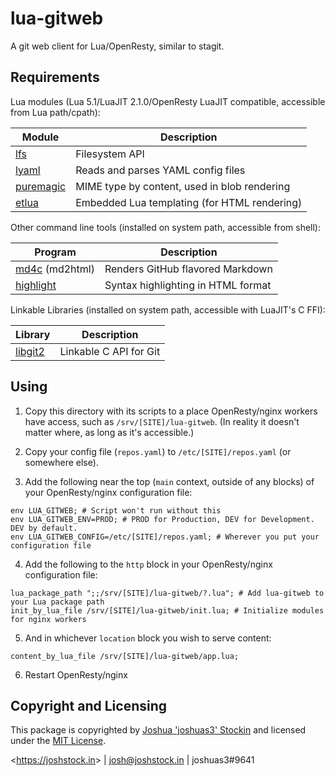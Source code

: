 # lua-gitweb

A git web client for Lua/OpenResty, similar to stagit.

## Requirements

Lua modules (Lua 5.1/LuaJIT 2.1.0/OpenResty LuaJIT compatible, accessible from Lua path/cpath):

| Module | Description |
| ------ | ----------- |
| [lfs](https://github.com/keplerproject/luafilesystem) | Filesystem API |
| [lyaml](https://github.com/gvvaughan/lyaml) | Reads and parses YAML config files |
| [puremagic](https://github.com/wbond/puremagic) | MIME type by content, used in blob rendering |
| [etlua](https://github.com/leafo/etlua) | Embedded Lua templating (for HTML rendering) |

Other command line tools (installed on system path, accessible from shell):

| Program | Description |
| ------- | ----------- |
| [md4c](https://github.com/mity/md4c) (md2html) | Renders GitHub flavored Markdown |
| [highlight](http://www.andre-simon.de/doku/highlight/en/highlight.php) | Syntax highlighting in HTML format |

Linkable Libraries (installed on system path, accessible with LuaJIT's C FFI):

| Library | Description |
| ------- | ----------- |
| [libgit2](https://github.com/libgit2/libgit2) | Linkable C API for Git |

## Using

1. Copy this directory with its scripts to a place OpenResty/nginx workers have
access, such as `/srv/[SITE]/lua-gitweb`. (In reality it doesn't matter where,
as long as it's accessible.)

2. Copy your config file (`repos.yaml`) to `/etc/[SITE]/repos.yaml` (or somewhere
else).

3. Add the following near the top (`main` context, outside of any blocks) of your
OpenResty/nginx configuration file:
```
env LUA_GITWEB; # Script won't run without this
env LUA_GITWEB_ENV=PROD; # PROD for Production, DEV for Development. DEV by default.
env LUA_GITWEB_CONFIG=/etc/[SITE]/repos.yaml; # Wherever you put your configuration file
```

4. Add the following to the `http` block in your OpenResty/nginx configuration
file:
```
lua_package_path ";;/srv/[SITE]/lua-gitweb/?.lua"; # Add lua-gitweb to your Lua package path
init_by_lua_file /srv/[SITE]/lua-gitweb/init.lua; # Initialize modules for nginx workers
```

5. And in whichever `location` block you wish to serve content:
```
content_by_lua_file /srv/[SITE]/lua-gitweb/app.lua;
```

6. Restart OpenResty/nginx

## Copyright and Licensing

This package is copyrighted by [Joshua 'joshuas3'
Stockin](https://joshstock.in/) and licensed under the [MIT License](LICENSE).

&lt;<https://joshstock.in>&gt; | josh@joshstock.in | joshuas3#9641

